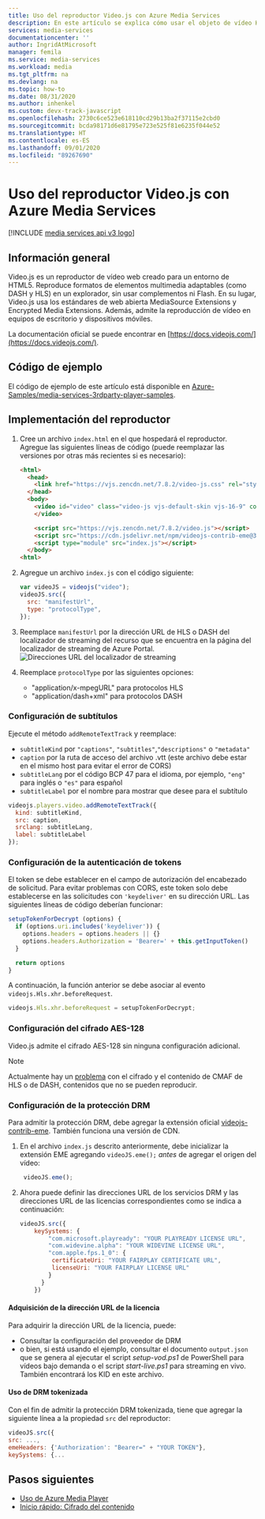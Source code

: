 ```yaml
---
title: Uso del reproductor Video.js con Azure Media Services
description: En este artículo se explica cómo usar el objeto de vídeo HTML y JavaScript con Azure Media Services
services: media-services
documentationcenter: ''
author: IngridAtMicrosoft
manager: femila
ms.service: media-services
ms.workload: media
ms.tgt_pltfrm: na
ms.devlang: na
ms.topic: how-to
ms.date: 08/31/2020
ms.author: inhenkel
ms.custom: devx-track-javascript
ms.openlocfilehash: 2730c6ce523e618110cd29b13ba2f37115e2cbd0
ms.sourcegitcommit: bcda98171d6e81795e723e525f81e6235f044e52
ms.translationtype: HT
ms.contentlocale: es-ES
ms.lasthandoff: 09/01/2020
ms.locfileid: "89267690"
---
```

# <a name="how-to-use-the-videojs-player-with-azure-media-services"></a>Uso del reproductor Video.js con Azure Media Services

[!INCLUDE [media services api v3 logo](./includes/v3-hr.md)]

## <a name="overview"></a>Información general

Video.js es un reproductor de vídeo web creado para un entorno de HTML5. Reproduce formatos de elementos multimedia adaptables (como DASH y HLS) en un explorador, sin usar complementos ni Flash. En su lugar, Video.js usa los estándares de web abierta MediaSource Extensions y Encrypted Media Extensions. Además, admite la reproducción de vídeo en equipos de escritorio y dispositivos móviles.

La documentación oficial se puede encontrar en [https://docs.videojs.com/](https://docs.videojs.com/).

## <a name="sample-code"></a>Código de ejemplo
El código de ejemplo de este artículo está disponible en [Azure-Samples/media-services-3rdparty-player-samples](https://github.com/Azure-Samples/media-services-3rdparty-player-samples).

## <a name="implement-the-player"></a>Implementación del reproductor

1. Cree un archivo `index.html` en el que hospedará el reproductor. Agregue las siguientes líneas de código (puede reemplazar las versiones por otras más recientes si es necesario):

    ```html
    <html>
      <head>
        <link href="https://vjs.zencdn.net/7.8.2/video-js.css" rel="stylesheet" />
      </head>
      <body>
        <video id="video" class="video-js vjs-default-skin vjs-16-9" controls data-setup="{}">
        </video>

        <script src="https://vjs.zencdn.net/7.8.2/video.js"></script>
        <script src="https://cdn.jsdelivr.net/npm/videojs-contrib-eme@3.7.0/dist/videojs-contrib-eme.min.js"></script>
        <script type="module" src="index.js"></script>
      </body>
    <html>
    ```

2. Agregue un archivo `index.js` con el código siguiente:

    ```javascript
    var videoJS = videojs("video");
    videoJS.src({
      src: "manifestUrl",
      type: "protocolType",
    });
    ```

3. Reemplace `manifestUrl` por la dirección URL de HLS o DASH del localizador de streaming del recurso que se encuentra en la página del localizador de streaming de Azure Portal.
    ![Direcciones URL del localizador de streaming](media/how-to-shaka-player/streaming-urls.png)

4. Reemplace `protocolType` por las siguientes opciones:

    - "application/x-mpegURL" para protocolos HLS
    - "application/dash+xml" para protocolos DASH

### <a name="set-up-captions"></a>Configuración de subtítulos

Ejecute el método `addRemoteTextTrack` y reemplace:

- `subtitleKind` por `"captions"`, `"subtitles"`,`"descriptions"` o `"metadata"`  
- `caption` por la ruta de acceso del archivo .vtt (este archivo debe estar en el mismo host para evitar el error de CORS)
- `subtitleLang` por el código BCP 47 para el idioma, por ejemplo, `"eng"` para inglés o `"es"` para español
- `subtitleLabel` por el nombre para mostrar que desee para el subtítulo

```javascript
videojs.players.video.addRemoteTextTrack({
  kind: subtitleKind,
  src: caption,
  srclang: subtitleLang,
  label: subtitleLabel
});
```

### <a name="set-up-token-authentication"></a>Configuración de la autenticación de tokens

El token se debe establecer en el campo de autorización del encabezado de solicitud. Para evitar problemas con CORS, este token solo debe establecerse en las solicitudes con `'keydeliver'` en su dirección URL. Las siguientes líneas de código deberían funcionar:

```javascript
setupTokenForDecrypt (options) {
  if (options.uri.includes('keydeliver')) {
    options.headers = options.headers || {}
    options.headers.Authorization = 'Bearer=' + this.getInputToken()
  }

  return options
}
```

A continuación, la función anterior se debe asociar al evento `videojs.Hls.xhr.beforeRequest`.

```javascript
videojs.Hls.xhr.beforeRequest = setupTokenForDecrypt;
```

### <a name="set-up-aes-128-encryption"></a>Configuración del cifrado AES-128

Video.js admite el cifrado AES-128 sin ninguna configuración adicional. 

> [!NOTE] 
> Actualmente hay un [problema](https://github.com/videojs/video.js/issues/6717) con el cifrado y el contenido de CMAF de HLS o de DASH, contenidos que no se pueden reproducir.

### <a name="set-up-drm-protection"></a>Configuración de la protección DRM

Para admitir la protección DRM, debe agregar la extensión oficial [videojs-contrib-eme](https://github.com/videojs/videojs-contrib-eme). También funciona una versión de CDN.

1. En el archivo `index.js` descrito anteriormente, debe inicializar la extensión EME agregando `videoJS.eme();` *antes* de agregar el origen del vídeo:

   ```javascript
    videoJS.eme();
   ```

2. Ahora puede definir las direcciones URL de los servicios DRM y las direcciones URL de las licencias correspondientes como se indica a continuación:

   ```javascript
   videoJS.src({
       keySystems: {
           "com.microsoft.playready": "YOUR PLAYREADY LICENSE URL",
           "com.widevine.alpha": "YOUR WIDEVINE LICENSE URL",
           "com.apple.fps.1_0": {
            certificateUri: "YOUR FAIRPLAY CERTIFICATE URL",
            licenseUri: "YOUR FAIRPLAY LICENSE URL"
           }
         }
       })

   ```

#### <a name="acquiring-the-license-url"></a>Adquisición de la dirección URL de la licencia

Para adquirir la dirección URL de la licencia, puede:

- Consultar la configuración del proveedor de DRM
- o bien, si está usando el ejemplo, consultar el documento `output.json` que se genera al ejecutar el script *setup-vod.ps1* de PowerShell para vídeos bajo demanda o el script *start-live.ps1* para streaming en vivo. También encontrará los KID en este archivo.

#### <a name="using-tokenized-drm"></a>Uso de DRM tokenizada

Con el fin de admitir la protección DRM tokenizada, tiene que agregar la siguiente línea a la propiedad `src` del reproductor:

```javascript
videoJS.src({
src: ...,
emeHeaders: {'Authorization': "Bearer=" + "YOUR TOKEN"},
keySystems: {...
```

## <a name="next-steps"></a>Pasos siguientes

- [Uso de Azure Media Player](../azure-media-player/azure-media-player-overview.md)  
- [Inicio rápido: Cifrado del contenido](encrypt-content-quickstart.md)
